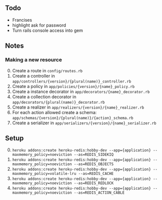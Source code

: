 ## Todo

  - Francises
  - highlight ask for password
  - Turn rails console access into gem

## Notes

### Making a new resource

  0. Create a route in `config/routes.rb`
  0. Create a controller in `app/controllers/{version}/{plural(name)}_controller.rb`
  0. Create a policy in `app/policies/{version}/{name}_policy.rb`
  0. Create a instance decorator in `app/decorators/{name}_decorator.rb`
  0. Create a collection decorator in `app/decorators/{plural(name)}_decorator.rb`
  0. Create a realizer in `app/realizers/{version}/{name}_realizer.rb`
  0. For each action allowed create a schema: `app/schemas/{version}/{plural(name)}/{action}_schema.rb`
  0. Create a serializer in `app/serializers/{version}/{name}_serializer.rb`

## Setup

  0. `heroku addons:create heroku-redis:hobby-dev --app={application} --maxmemory_policy=noeviction --as=REDIS_SIDEKIQ`
  0. `heroku addons:create heroku-redis:hobby-dev --app={application} --maxmemory_policy=noeviction --as=REDIS_OBJECTS`
  0. `heroku addons:create heroku-redis:hobby-dev --app={application} --maxmemory_policy=volatile-lru --as=REDIS_CACHE`
  0. `heroku addons:create heroku-redis:hobby-dev --app={application} --maxmemory_policy=noeviction --as=REDIS_REDLOCK`
  0. `heroku addons:create heroku-redis:hobby-dev --app={application} --maxmemory_policy=noeviction --as=REDIS_ACTION_CABLE`
